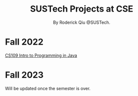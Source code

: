 <div align="center">

# SUSTech Projects at CSE

By Roderick Qiu @SUSTech.

</div>

# Fall 2022

[CS109 Intro to Programming in Java](https://github.com/RoderickQiu/SUSTech_CSE_Projects/tree/main/CS109_2022_Fall)

# Fall 2023

Will be updated once the semester is over.
